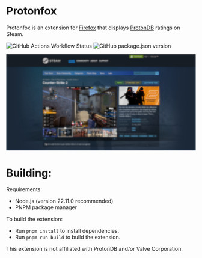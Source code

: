 # Protonfox
Protonfox is an extension for [Firefox](https://firefox.com) that displays [ProtonDB](https://protondb.com) ratings on Steam.

![GitHub Actions Workflow Status](https://img.shields.io/github/actions/workflow/status/mxgic1337/protonfox/build-check.yml?style=flat-square) ![GitHub package.json version](https://img.shields.io/github/package-json/v/mxgic1337/protonfox?style=flat-square)

![preview.png](.github/assets/preview.png)

# Building:
Requirements:
- Node.js (version 22.11.0 recommended)
- PNPM package manager

To build the extension:
- Run `pnpm install` to install dependencies.
- Run `pnpm run build` to build the extension.

This extension is not affiliated with ProtonDB and/or Valve Corporation.